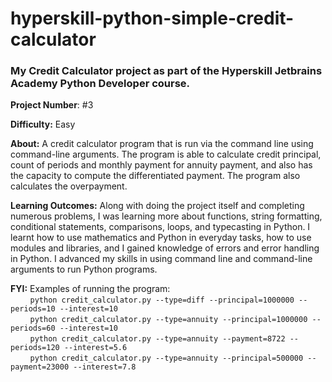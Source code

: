 # hyperskill-python-simple-credit-calculator
### My Credit Calculator project as part of the Hyperskill Jetbrains Academy Python Developer course.

**Project Number**: #3

**Difficulty:** Easy

**About:** A credit calculator program that is run via the command line using command-line arguments. The program is able to calculate credit principal, count of periods and monthly payment for annuity payment, and also has the capacity to compute the differentiated payment. The program also calculates the overpayment.

**Learning Outcomes:** Along with doing the project itself and completing numerous problems, I was learning more about functions, string formatting, conditional statements, comparisons, loops, and typecasting in Python. I learnt how to use mathematics and Python in everyday tasks, how to use modules and libraries, and I gained knowledge of errors and error handling in Python. I advanced my skills in using command line and command-line arguments to run Python programs.

**FYI:** Examples of running the program:  
         &nbsp;&nbsp;&nbsp;&nbsp;&nbsp;&nbsp;&nbsp;
         ``` python credit_calculator.py --type=diff --principal=1000000 --periods=10 --interest=10 ```  
         &nbsp;&nbsp;&nbsp;&nbsp;&nbsp;&nbsp;&nbsp;
         ``` python credit_calculator.py --type=annuity --principal=1000000 --periods=60 --interest=10 ```  
         &nbsp;&nbsp;&nbsp;&nbsp;&nbsp;&nbsp;&nbsp;
         ``` python credit_calculator.py --type=annuity --payment=8722 --periods=120 --interest=5.6 ```  
         &nbsp;&nbsp;&nbsp;&nbsp;&nbsp;&nbsp;&nbsp;
         ``` python credit_calculator.py --type=annuity --principal=500000 --payment=23000 --interest=7.8 ```
